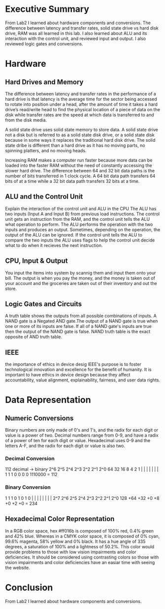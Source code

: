 # Executive Summary

From Lab2 I learned about hardware components and conversions. The difference between latency and transfer rates, solid state drive vs hard disk drive, RAM was all learned in this lab. I also learned about ALU and its interaction with the control unit, and reviewed input and output. I also reviewed logic gates and conversions.

# Hardware

## Hard Drives and Memory

The difference between latency and transfer rates in the performance of a hard drive is that latency is the average time for the sector being accessed to rotate into position under a head, after the amount of time it takes a hard drive’s read/write head to find the physical location of a piece of data on the disk while transfer rates are the speed at which data is transferred to and from the disk media.

A solid state drive uses solid state memory to store data. A solid state drive not a disk but is referred to as a solid state disk drive, or a solid state disk because in some ways it replaces the traditional hard disk drive. The solid state dribe is different than a hard drive as it has no moving parts, no spinning platters, and no moving heads. 

Increasing RAM makes a computer run faster because more data can be loaded into the faster RAM without the need of constantly accessing the slower hard drive. The difference between 64 and 32 bit data paths is the number of bits transferred in 1 clock cycle. A 64 bit data path transfers 64 bits of at a time while a 32 bit data path transfers 32 bits at a time.

## ALU and the Control Unit

Explain the interaction of the control unit and ALU in the CPU 
The ALU has two inputs (Input A and Input B) from previous load instructions. The control unit gets an instruction from the RAM, and the control unit tells the ALU what operation to perform. The ALU performs the operation with the two inputs and produces an output. Sometimes, depending on the operation, the output of the ALU can be ignored. If the control unit tells the ALU to compare the two inputs the ALU uses flags to help the control unit decide what to do when it recieves the next instruction.

## CPU, Input & Output

You input the items into system by scannig them and input them onto your bill. The output is when you pay the money, and the money is taken out of your account and the groceries are taken out of their inventory and out the store. 

## Logic Gates and Circuits

A truth table shows the outputs from all possible combinations of inputs. A NAND gate is a Negated AND gate.The output of a NAND gate is true when one or more of its inputs are false. If all of a NAND gate's inputs are true then the output of the NAND gate is false. NAND truth table is the exact opposite of AND truth table.

## IEEE
the importance of ethics in device desig
IEEE's purpose is to foster technological innovation and excellence for the benefit of humanity. It is important to have ethics in device design because they affect accountability, value alignment, explainability, fairness, and user data rights.

# Data Representation

## Numeric Conversions

Binary numbers are only made of 0's and 1's, and the radix for each digit or value is a power of two. Decimal numbers range from 0-9, and have a radix of a power of ten for each digit or value. Hexadecimal uses 0-9 and the letters A-F, and the radix for each digit or value is also two.

### Decimal Conversion
 
 112 decimal -> binary
2^6 2^5 2^4 2^3 2^2 2^1 2^0 
 64 32  16  8    4   2   1
 |  |   |   |    |   |   |
 1  1   1   0    0   0   0
 1110000 = 112

### Binary Conversion

 1   1   1   0   1   0   1   0
 |   |   |   |   |   |   |   |
2^7 2^6 2^5 2^4 2^3 2^2 2^1 2^0
128 +64 +32 +0  +8  +0   +2 +0
= 234

## Hexadecimal Color Representation
In a RGB color space, hex #ff016b is composed of 100% red, 0.4% green and 42% blue. Whereas in a CMYK color space, it is composed of 0% cyan, 99.6% magenta, 58% yellow and 0% black. It has a hue angle of 335 degrees, a saturation of 100% and a lightness of 50.2%. This color would provide problems to those with low vision impairments and color deficiencies. It should be considered using contrasting colors so those with vision impairments and color deficiencies have an easiar time with seeing the website.

# Conclusion

From Lab2 I learned about hardware components and conversions.
